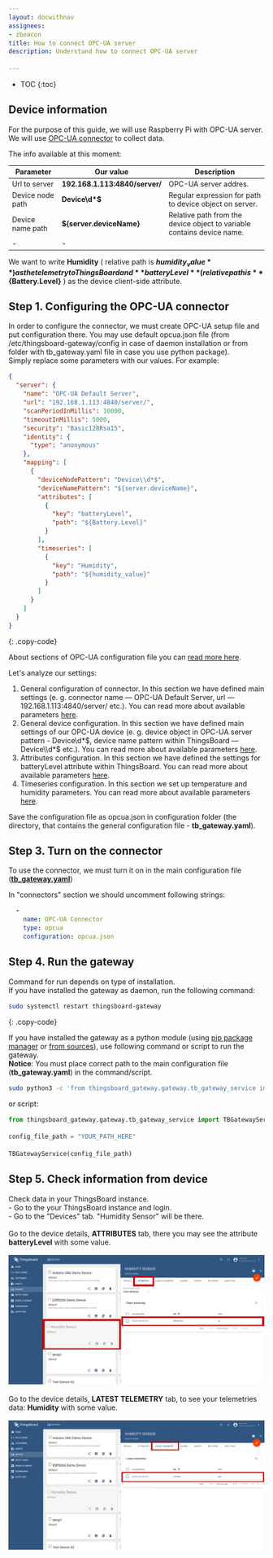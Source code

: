 ```yaml
---
layout: docwithnav
assignees:
- zbeacon
title: How to connect OPC-UA server
description: Understand how to connect OPC-UA server

---
```


* TOC
{:toc}

## Device information

For the purpose of this guide, we will use Raspberry Pi with OPC-UA server.  
We will use [OPC-UA connector](/docs/iot-gateway/config/opc-ua/) to collect data.  

The info available at this moment:  


| Parameter             | Our value                         | **Description**                                                           |
|-|-|-|
| Url to server         | **192.168.1.113:4840/server/**    | OPC-UA server addres.                                                     |
| Device node path      | **Device\d\*$**                   | Regular expression for path to device object on server.                   |
| Device name path      | **${server.deviceName}**          | Relative path from the device object to variable contains device name.    | 
|-|-|

We want to write **Humidity** ( relative path is **${humidity_value}** ) as the telemetry to ThingsBoard and **batteryLevel** ( relative path is **${Battery.Level}** ) as the device client-side attribute.      



## Step 1. Configuring the OPC-UA connector

In order to configure the connector, we must create OPC-UA setup file and put configuration there.
You may use default opcua.json file (from /etc/thingsboard-gateway/config in case of daemon installation or from folder with tb_gateway.yaml file in case you use python package).  
Simply replace some parameters with our values.
For example: 

```json
{
  "server": {
    "name": "OPC-UA Default Server",
    "url": "192.168.1.113:4840/server/",
    "scanPeriodInMillis": 10000,
    "timeoutInMillis": 5000,
    "security": "Basic128Rsa15",
    "identity": {
      "type": "anonymous"
    },
    "mapping": [
      {
        "deviceNodePattern": "Device\\d*$",
        "deviceNamePattern": "${server.deviceName}",
        "attributes": [
          {
            "key": "batteryLevel",
            "path": "${Battery.Level}"
          }
        ],
        "timeseries": [
          {
            "key": "Humidity",
            "path": "${humidity_value}"
          }
        ]
      }
    ]
  }
}
```
{: .copy-code}

  
About sections of OPC-UA configuration file you can [read more here](/docs/iot-gateway/config/opc-ua/).  

Let's analyze our settings:

1. General configuration of connector. In this section we have defined main settings (e. g. connector name — OPC-UA Default Server, url — 192.168.1.113:4840/server/ etc.). You can read more about available parameters [here](/docs/iot-gateway/config/opc-ua/#section-server).  
2. General device configuration. In this section we have defined main settings of our OPC-UA device (e. g. device object in OPC-UA server pattern - Device\\d*$, device name pattern within ThingsBoard — Device\\d*$ etc.). You can read more about available parameters [here](/docs/iot-gateway/config/opc-ua/#section-mapping).  
3. Attributes configuration. In this section we have defined the settings for batteryLevel attribute within ThingsBoard. You can read more about available parameters [here](/docs/iot-gateway/config/opc-ua/#subsection-attributes).  
4. Timeseries configuration. In this section we set up temperature and humidity parameters. You can read more about available parameters [here](/docs/iot-gateway/config/opc-ua/#subsection-timeseries).  

Save the configuration file as opcua.json in configuration folder (the directory, that contains the general configuration file - **tb_gateway.yaml**).  

## Step 3. Turn on the connector 

To use the connector, we must turn it on in the main configuration file (**[tb_gateway.yaml](/docs/iot-gateway/configuration/#connectors-configuration)**)

In "connectors" section we should uncomment following strings:

```yaml
  -
    name: OPC-UA Connector
    type: opcua
    configuration: opcua.json
```

## Step 4. Run the gateway
  
Command for run depends on type of installation.  
If you have installed the gateway as daemon, run the following command:  
```bash
sudo systemctl restart thingsboard-gateway
```  
{: .copy-code}

If you have installed the gateway as a python module (using [pip package manager](/docs/iot-gateway/install/pip-installation/) or [from sources](/docs/iot-gateway/install/source-installation/)), use following command or script to run the gateway.  
**Notice**: You must place correct path to the main configuration file (**tb_gateway.yaml**) in the command/script.  

```bash
sudo python3 -c 'from thingsboard_gateway.gateway.tb_gateway_service import TBGatewayService; TBGatewayService("YOUR_PATH_HERE")'
```

or script:

```python
from thingsboard_gateway.gateway.tb_gateway_service import TBGatewayService 

config_file_path = "YOUR_PATH_HERE"

TBGatewayService(config_file_path)
```

## Step 5. Check information from device

Check data in your ThingsBoard instance.  
    - Go to the your ThingsBoard instance and login.  
    - Go to the "Devices" tab. "Humidity Sensor" will be there.
<br>    
Go to the device details, **ATTRIBUTES** tab, there you may see the attribute **batteryLevel** with some value.  
<br>
    ![](/images/gateway/opcua-sensor-attributes.png)
<br><br>
Go to the device details, **LATEST TELEMETRY** tab, to see your telemetries data: **Humidity** with some value.  
<br>
![](/images/gateway/opcua-sensor-telemetry.png)
